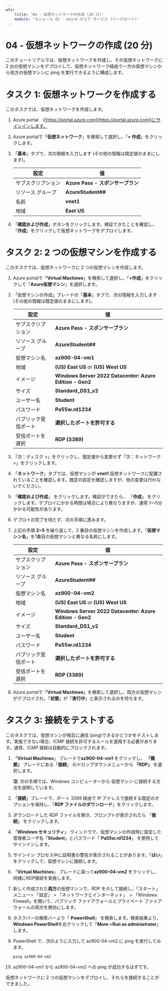 ```yaml
---
wts:
    title: '04 - 仮想ネットワークの作成 (20 分)'
    module: 'モジュール 02 - Azure のコア サービス (ワークロード)'
---
```

# 04 - 仮想ネットワークの作成 (20 分)

このチュートリアルでは、仮想ネットワークを作成し、その仮想ネットワークに 2 台の仮想マシンをデプロイして、仮想ネットワーク経由で一方の仮想マシンから他方の仮想マシンに ping を実行できるように構成します。

# タスク 1: 仮想ネットワークを作成する 

このタスクでは、仮想ネットワークを作成します。 

1. Azure portal　([https://portal.azure.com](https://portal.azure.com))にサインインします。

2. Azure portalで「**仮想ネットワーク**」を検索して選択し、「**+ 作成**」をクリックします。 

3. 「**基本**」タブで、次の情報を入力します (その他の情報は既定値のままにします)。

    | 設定 | 値 |
    | --- | --- |
    | サブスクリプション | **Azure Pass - スポンサープラン** |
    | リソース グループ | **AzureStudent##** |
    | 名前 | **vnet1** |
    | 地域 | **East US** |
    
4. 「**確認および作成**」ボタンをクリックします。検証できたことを確認し、「**作成**」をクリックして仮想ネットワークをデプロイします。


# タスク 2: 2 つの仮想マシンを作成する

このタスクでは、仮想ネットワークに 2 つの仮想マシンを作成します。 

1. Azure portalで「**Virtual Machines**」を検索して選択し、「**+作成**」をクリックして「**Azure仮想マシン**」を選択します。 

2. 「仮想マシンの作成」ブレードの「**基本**」タブで、次の情報を入力します (その他の情報は既定値のままにします)。

   | 設定 | 値 |
   | --- | --- |
   | サブスクリプション | **Azure Pass - スポンサープラン** |
   | リソース グループ | **AzureStudent##** |
   | 仮想マシン名 | **az900-04-vm1** |
   | 地域 | **(US) East US** or **(US) West US** |
   | イメージ | **Windows Server 2022 Datacenter: Azure Edition - Gen2** |
   | サイズ | **Standard_DS1_v2** |
   | ユーザー名| **Student** |
   | パスワード| **Pa55w.rd1234** |
   | パブリック受信ポート| **選択したポートを許可する**  |
   | 受信ポートを選択 | **RDP (3389)** |

3. 「次：ディスク >」をクリックし、既定値から変更せず「次：ネットワーク >」をクリックします。

4. 「**ネットワーク**」タブでは、仮想マシンが **vnet1** 仮想ネットワークに配置されていることを確認します。既定の設定を確認しますが、他の変更は行わないでください。 

5. 「**確認および作成**」 をクリックします。検証ができたら、 「**作成**」 をクリックします。デプロイにかかる時間は場合により異なりますが、通常 1～5分かかる可能性があります。

6. デプロイの完了を待たず、次の手順に進みます。 

7. 上記の手順 **2~5** を繰り返して、2 番目の仮想マシンを作成します。「**仮想マシン名**」を1番目の仮想マシンと異なる名称にします。

    | 設定                 | 値                                                       |
    | -------------------- | -------------------------------------------------------- |
    | サブスクリプション   | **Azure Pass - スポンサープラン**                        |
    | リソース グループ    | **AzureStudent##**                                       |
    | 仮想マシン名         | **az900-04-vm2**                                         |
    | 地域                 | **(US) East US** or **(US) West US**                     |
    | イメージ             | **Windows Server 2022 Datacenter: Azure Edition - Gen2** |
    | サイズ               | **Standard_DS1_v2**                                      |
    | ユーザー名           | **Student**                                              |
    | パスワード           | **Pa55w.rd1234**                                         |
    | パブリック受信ポート | **選択したポートを許可する**                             |
    | 受信ポートを選択     | **RDP (3389)**                                           |

8. Azure portalで「**Virtual Machines**」を検索して選択し、両方の仮想マシンがデプロイされ、「**状態**」が「**実行中**」と表示されるのを待ちます。

# タスク 3: 接続をテストする 

このタスクでは、仮想マシンが相互に通信 (ping)できるかどうかをテストします。実施できない場合、ICMP 接続を許可するルールを適用する必要があります。通常、ICMP 接続は自動的にブロックされます。

1. 「**Virtual Machines**」 ブレードで**az900-04-vm1** をクリックし、 **「概要」** ブレードにある「**接続**」 のドロップダウンメニューから **「RDP」** を選択します。

    **注**: 次の手順では、Windows コンピューターから 仮想マシン に接続する方法を説明しています。 

2. 「**接続**」ブレードで、ポート 3389 経由で IP アドレスで接続する既定のオプションを保持し、「**RDP ファイルのダウンロード**」をクリックします。

3. ダウンロードした RDP ファイルを開き、プロンプトが表示されたら 「**接続**」 をクリックします。 

4. 「**Windows セキュリティ**」 ウィンドウで、仮想マシンの作成時に設定した管理者ユーザ名「**Student**」とパスワード「 **Pa55w.rd1234**」 を使用してサインインします。 

5. サインイン プロセス中に証明書の警告が表示されることがあります。「**はい**」をクリックして、仮想マシンに接続します。

6. 「**Virtual Machines**」 ブレードに戻って**az900-04-vm2** をクリックし、同様にRDP接続を実施します。

7. 新しく作成された**両方**の仮想マシンで、RDP を介して接続し、「スタート」メニュー> 「設定」 > 「ネットワークとインターネット」　> 「Windows Firewall」を開いて、パブリック ファイアウォールとプライベート ファイアウォールの両方を無効にします。

8. タスクバーの検索バーより「 **PowerShell**」 を検索します。検索結果より、**Windows PowerShell**を右クリックして「**More**→**Run as administrator**」します。

9. PowerShell で、次のように入力して az900-04-vm2 に ping を実行してみます。

   ```PowerShell
   ping az900-04-vm2
   ```

10. az900-04-vm1 から az900-04-vm2 への ping が成功するはずです。


仮想ネットワークに 2 つの仮想マシンをデプロイし、それらを接続することができました。
